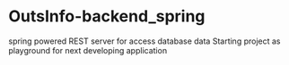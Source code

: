 # OutsInfo-backend_spring
spring powered REST server for access database data
Starting project as playground for next developing application
